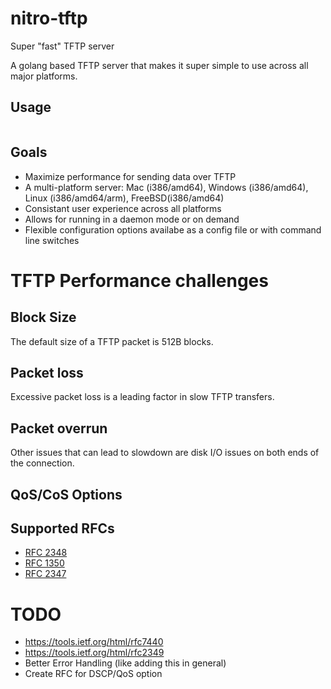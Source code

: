 nitro-tftp
==========

Super "fast" TFTP server

A golang based TFTP server that makes it super simple to use across all major platforms.

Usage
-----

```

```

Goals
-----

-	Maximize performance for sending data over TFTP
-	A multi-platform server: Mac (i386/amd64), Windows (i386/amd64), Linux (i386/amd64/arm), FreeBSD(i386/amd64)
-	Consistant user experience across all platforms
-	Allows for running in a daemon mode or on demand
-	Flexible configuration options availabe as a config file or with command line switches

TFTP Performance challenges
===========================

Block Size
----------

The default size of a TFTP packet is 512B blocks.

Packet loss
-----------

Excessive packet loss is a leading factor in slow TFTP transfers.

Packet overrun
--------------

Other issues that can lead to slowdown are disk I/O issues on both ends of the connection.

QoS/CoS Options
---------------

Supported RFCs
--------------
- [RFC 2348](https://tools.ietf.org/html/rfc2348)
- [RFC 1350](https://tools.ietf.org/html/rfc1350)
- [RFC 2347](https://tools.ietf.org/html/rfc2347)

TODO
=====
- https://tools.ietf.org/html/rfc7440
- https://tools.ietf.org/html/rfc2349
- Better Error Handling (like adding this in general)
- Create RFC for DSCP/QoS option
